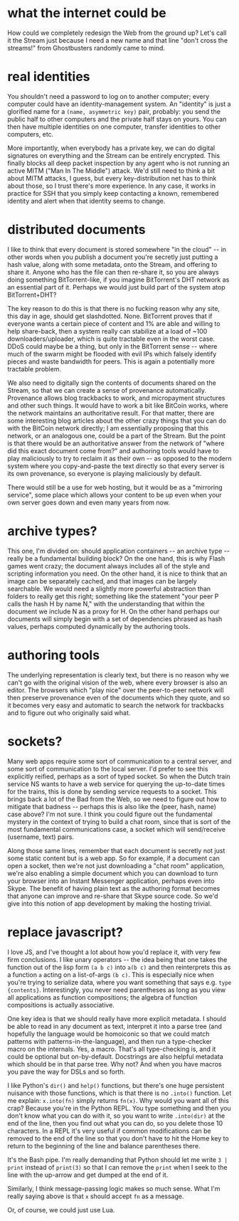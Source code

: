 # what the internet could be

How could we completely redesign the Web from the ground up? Let's call it the
Stream just because I need a new name and that line "don't cross the streams!"
from Ghostbusters randomly came to mind.

# real identities
You shouldn't need a password to log on to another computer; every computer
could have an identity-management system. An "identity" is just a glorified name
for a `(name, asymmetric key)` pair, probably: you send the public half to other
computers and the private half stays on yours. You can then have multiple
identities on one computer, transfer identities to other computers, etc.

More importantly, when everybody has a private key, we can do digital signatures
on everything and the Stream can be entirely encrypted. This finally blocks all
deep packet inspection by any agent who is not running an active MITM ("Man In
The Middle") attack. We'd still need to think a bit about MITM attacks, I guess,
but every key-distribution net has to think about those, so I trust there's more
experience. In any case, it works in practice for SSH that you simply keep
contacting a known, remembered identity and alert when that identity seems to
change.

# distributed documents
I like to think that every document is stored somewhere "in the cloud" -- in
other words when you publish a document you're secretly just putting a hash
value, along with some metadata, onto the Stream, and offering to share it.
Anyone who has the file can then re-share it, so you are always doing something
BitTorrent-like, if you imagine BitTorrent's DHT network as an essential part of
it. Perhaps we would just build part of the system atop BitTorrent+DHT? 

The key reason to do this is that there is no fucking reason why any site, this
day in age, should get slashdotted. None. BitTorrent proves that if everyone
wants a certain piece of content and 1% are able and willing to help share-back,
then a system really can stabilize at a load of ~100 downloaders/uploader, which
is quite tractable even in the worst case. DDoS could maybe be a thing, but only
in the BitTorrent sense -- where much of the swarm might be flooded with evil
IPs which falsely identify pieces and waste bandwidth for peers. This is again a
potentially more tractable problem.

We also need to digitally sign the contents of documents shared on the Stream,
so that we can create a sense of provenance automatically. Provenance allows
blog trackbacks to work, and micropayment structures and other such things. It
would have to work a bit like BitCoin works, where the network maintains an
authoritative result. For that matter, there are some interesting blog articles
about the other crazy things that you can do with the BitCoin network directly;
I am essentially proposing that this network, or an analogous one, could be a
part of the Stream. But the point is that there would be an authoritative answer
from the network of "where did this exact document come from?" and authoring
tools would have to play maliciously to try to reclaim it as their own -- as
opposed to the modern system where you copy-and-paste the text directly so that
every server is its own provenance, so everyone is playing maliciously by
default.

There would still be a use for web hosting, but it would be as a "mirroring
service", some place which allows your content to be up even when your own
server goes down and even many years from now. 

# archive types?
This one, I'm divided on: should application containers -- an archive type --
really be a fundamental building block? On the one hand, this is why Flash games
went crazy; the document always includes all of the style and scripting
information you need. On the other hand, it is nice to think that an image can
be separately cached, and that images can be largely searchable. We would need a
slightly more powerful abstraction than folders to really get this right;
something like the statement "your peer P calls the hash H by name N," with the
understanding that within the document we include N as a proxy for H. On the
other hand perhaps our documents will simply begin with a set of dependencies
phrased as hash values, perhaps computed dynamically by the authoring tools.

# authoring tools
The underlying representation is clearly text, but there is no reason why we
can't go with the original vision of the web, where every browser is also an
editor. The browsers which "play nice" over the peer-to-peer network will then
preserve provenance even of the documents which they quote, and so it becomes
very easy and automatic to search the network for trackbacks and to figure out
who originally said what.

# sockets? 
Many web apps require some sort of communication to a central server, and
some sort of communication to the local server. I'd prefer to see this
explicitly reified, perhaps as a sort of typed socket. So when the Dutch
train service NS wants to have a web service for querying the up-to-date
times for the trains, this is done by sending service requests to a socket.
This brings back a lot of the Bad from the Web, so we need to figure out how
to mitigate that badness -- perhaps this is also like the (peer, hash, name)
case above? I'm not sure. I think you could figure out the fundamental
mystery in the context of trying to build a chat room, since that is sort of
the most fundamental communications case, a socket which will send/receive
(username, text) pairs.

Along those same lines, remember that each document is secretly not just
some static content but is a web app. So for example, if a document can open
a socket, then we're not just downloading a "chat room" application, we're
also enabling a simple document which you can download to turn your browser
into an Instant Messenger application, perhaps even into Skype. The benefit
of having plain text as the authoring format becomes that anyone can improve
and re-share that Skype source code. So we'd give into this notion of app
development by making the hosting trivial.

# replace javascript?
I love JS, and I've thought a lot about how you'd replace it, with very few firm
conclusions. I like unary operators -- the idea being that one takes the
function out of the lisp form `(a b c)` into `a(b c)` and then reinterprets this
as a function `a` acting on a list-of-args `(b c)`. This is especially nice when
you're trying to serialize data, where you want something that says e.g.
`type {contents}`. Interestingly, you never need parentheses as long as you view
all applications as function compositions; the algebra of function compositions
is actually associative.

One key idea is that we should really have more explicit metadata. I should be
able to read in any document as text, interpret it into a parse tree (and
hopefully the language would be homoiconic so that we could match patterns with
patterns-in-the-language), and then run a type-checker macro on the internals.
Yes, a macro. That's all type-checking is, and it could be optional but
on-by-default. Docstrings are also helpful metadata which should be in that
parse tree. Why not? And when you have macros you pave the way for DSLs and so
forth.

I like Python's `dir()` and `help()` functions, but there's one huge persistent
nuisance with those functions, which is that there is no `.into()` function. Let
me explain: `x.into(fn)` simply returns `fn(x)`. Why would you want all of this
crap? Because you're in the Python REPL. You type something and then you don't
know what you can do with it, so you want to write `.into(dir)` at the end of
the line, then you find out what you can do, so you delete those 10 characters.
In a REPL it's very useful if common modifications can be removed to the end of
the line so that you don't have to hit the Home key to return to the beginning
of the line and balance parentheses there.

It's the Bash pipe. I'm really demanding that Python should let me write
`3 | print` instead of `print(3)` so that I can remove the `print` when I seek
to the line with the up-arrow and get dumped at the end of it.

Similarly, I think message-passing logic makes so much sense. What I'm really
saying above is that `x` should accept `fn` as a message.

Or, of course, we could just use Lua.
